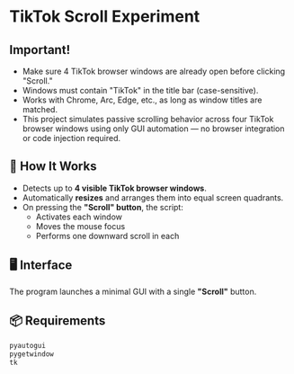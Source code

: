 # TikTok Scroll Experiment

## Important!
- Make sure 4 TikTok browser windows are already open before clicking "Scroll."
- Windows must contain "TikTok" in the title bar (case-sensitive).
- Works with Chrome, Arc, Edge, etc., as long as window titles are matched.
- This project simulates passive scrolling behavior across four TikTok browser windows using only GUI automation — no browser integration or code injection required.

## 🔧 How It Works

- Detects up to **4 visible TikTok browser windows**.
- Automatically **resizes** and arranges them into equal screen quadrants.
- On pressing the **"Scroll" button**, the script:
  - Activates each window
  - Moves the mouse focus
  - Performs one downward scroll in each

## 🖥️ Interface

The program launches a minimal GUI with a single **"Scroll"** button.

## 📦 Requirements

```txt
pyautogui
pygetwindow
tk
